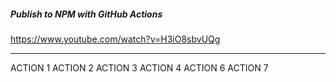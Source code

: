 ##### Publish to NPM with GitHub Actions

https://www.youtube.com/watch?v=H3iO8sbvUQg

---

ACTION 1
ACTION 2
ACTION 3
ACTION 4
ACTION 6
ACTION 7

